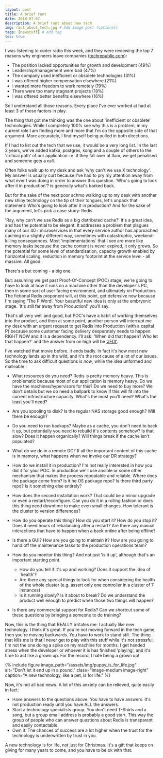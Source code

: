 ```yaml
---
layout: post
title: A brief rant
date: 2018-07-07
description: A brief rant about new tech
img: rant_about_tech.jpg # Add image post (optional)
tags: [newstuff] # add tag
toc: true
---
```


I was listening to coder radio this week, and they were reviewing the top 7 reasons why engineers leave companies ([techrepublic.com](https://www.techrepublic.com/article/why-engineers-leave-your-company-the-7-most-cited-reasons/)):

* The position lacked opportunities for growth and development (49%)
* Leadership/management were bad (47%)
* The company used inefficient or obsolete technologies (31%)
* I was offered higher compensation elsewhere (21%)
* I wanted more freedom to work remotely (19%)
* There were too many stagnant projects (18%)
* I was offered better benefits elsewhere (16%)

So I understand all those reasons. Every place I've ever worked at had at least 3 of those factors in play.

The thing that got me thinking was the one about 'inefficient or obsolete' technologies. While I completely 100% see why this is a problem, in my current role I am finding more and more that I'm on the opposite side of that argument. More accurately, I find myself being pulled in both directions.

If I had to list out the tech that we use, it would be a very long list. In the last 2 years, we've added kafka, postgres, kong and a couple of others to the 'critical path' of our application i.e. if they fall over at 3am, we get penalised and someone gets a call.

Often folks walk up to my desk and ask 'why can't we use X technology'. My answer is usually curt because I've had to pry my attention away from what ever I was doing in order to answer this question. 'Who's going to look after it in production'? is generally what's barked back.

But for the sake of the next poor schmo walking up to my desk with another new shiny technology on the tip of their tongues, let's unpack that statement: Who's going to look after it in production? And for the sake of the argument, let's pick a case study: Redis.

'Ray, why can't we use Redis as a big distributed cache?' It's a great idea, and has the potential to be elegant. It addresses a problem that plagues many of our 40+ microservices in that every service author has approached caching in a slightly different way, sometimes with catastrophic, weekend-killing consequences. Most 'implementations' that I see are more like memory leaks because the cache content is never expired, it only grows. So the potential for some level of standardisation, capacity growth enabled by horizontal scaling, reduction in memory footprint at the service level - all massive. All good.

There's a but coming - a big one.

But: assuming we get past Proof-Of-Concept (POC) stage, we're going to have to look at how it runs on a machine other than the developer's PC, then in some sort of user facing environment, and ultimately on Production. The fictional Redis proponent will, at this point, get defensive now because I'm saying 'The P Word'. Your beautiful new idea is only at the embryonic stage. 'It's still far away from Production!' you'll say.

That's all very well and good, but POC's have a habit of working themselves into the product, and then at some point, another person will interrupt me my desk with an urgent request to get Redis into Production (with a capital P) because some customer facing delivery desperately needs to happen RIGHT NOW and it is a dependency. I'll ask: 'When did that happen? Who let that happen?' and the answer from on high will be ['JFDI'](https://www.urbandictionary.com/define.php?term=JFDI).

I've watched that movie before. It ends badly. In fact it's how most new technology lands up in the wild, and it's the root cause of a lot of our issues. So the time to ask difficult questions is *now*, while the idea unformed and malleable :

* What resources do you need? Redis is pretty memory heavy. This is problematic because most of our application is memory heavy. Do we have the machines/hypervisors for this? Do we need to buy more? We don't details but we do need a ballpark to know if this will fit into the current infrastructure capacity. What's the most you'll need? What's the least you'll need?

* Are you spooling to disk? Is the regular NAS storage good enough? Will there be enough?

* Do you need to run backups? Maybe as a cache, you don't need to back it up, but potentially you need to rebuild it's contents somehow? Is that slow? Does it happen organically? Will things break if the cache isn't populated?

* What do we do in a remote DC? If all the important content of this cache is in memory, what happens when we invoke our DR strategy?

* How do we install it in production? I'm not really interested in how you did it for your POC. In production we'll use ansible or some other mechanism that makes the process repeatable and reliable. Where does the package come from? Is it he OS package repo? Is there third party repo? Is it something else entirely?

* How does the second installation work? That could be a minor upgrade or even a restart/reconfigure. Can you do it in a rolling fashion or does this thing need downtime to make even small changes. How tolerant is the cluster to version differences?

* How do you operate this thing? How do you start it? How do you stop it? Does it need hours of rebalancing after a restart? Are there any manual interactions that have to happen when a back online after being offline?

* Is there a GUI? How are you going to maintain it? How are you going to hand off the maintenance tasks to the production operations team?

* How do you monitor this thing? And not just 'is it up', although that's an important starting point.
  * How do you tell if it's up and working? Does it support the idea of 'health'?
  * Are there any special things to look for when considering the health of the whole cluster (e.g. assert only one controller in a cluster of 7 instances)
  * Is it running slowly? Is it about to break? Do we understand the product well enough to predict when those two things will happen?

* Is there any commercial support for Redis? Can we shortcut some of these questions by bringing a someone to do training?

Now, this is the thing that REALLY irritates me: I actually like new technology. I think it's great. If you're not moving forward in the tech game, then you're moving backwards. You have to work to stand still. The thing that kills me is that I never get to play with this stuff while it's not stressful. I'm not the one doing a spike on my machine for months. I get handed stress when the developer or whoever it is has finished 'playing', and it's time to act like a grown up. For the record, I hate being a grown up!

{% include figure image_path="/assets/img/puppy_is_for_life.jpg" alt="Don't let it end up in a pound." class="image-medium image-right" caption="A new technology, like a pet, is for life." %}

Now, it's not all bad news. A lot of this anxiety can be relieved, quite easily in fact:
* Have answers to the questions above. You have to have answers. It's not production ready until you have ALL the answers.
* Start a technology specialists group. You don't need T-Shirts and a song, but a group email address is probably a good start. This way the group of people who can answer questions about Redis is transparent and easily contactable.
* Own it. The chances of success are a lot higher when the trust for the technology is underwritten by trust in you.

A new technology is for life, not just for Christmas. It's a gift that keeps on giving for many years to come, and you have to be ok with that.
